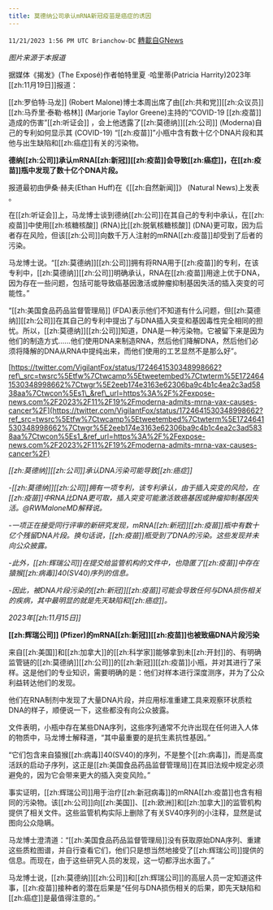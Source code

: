 ```yaml
---
title: 莫德纳公司承认mRNA新冠疫苗是癌症的诱因
---
```

`11/21/2023 1:56 PM UTC Brianchow-DC` [轉載自GNews](https://gnews.org/articles/2000232)

*图片来源于本报道*

据媒体《揭发》(The Exposé)作者帕特里夏 ·哈里蒂(Patricia Harrity)2023年[[zh:11月19日]]报道：

[[zh:罗伯特·马龙]] (Robert Malone)博士本周出席了由[[zh:共和党]][[zh:众议员]][[zh:马乔里·泰勒·格林]] (Marjorie Taylor Greene)主持的“COVID-19 [[zh:疫苗]]造成的伤害”[[zh:听证会]] ，会上他透露了[[zh:莫德纳]][[zh:公司]] (Moderna)自己的专利如何显示其 (COVID-19) “[[zh:疫苗]]”小瓶中含有数十亿个DNA片段和其他与出生缺陷和[[zh:癌症]]有关的污染物。

**德纳[[zh:公司]]承认mRNA[[zh:新冠]][[zh:疫苗]]会导致[[zh:癌症]]，在[[zh:疫苗]]瓶中发现了数十亿个DNA片段。**

报道最初由伊桑·赫夫(Ethan Huff)在《[[zh:自然新闻]]》 (Natural News)上发表 。

在[[zh:听证会]]上，马龙博士谈到德纳[[zh:公司]]在其自己的专利中承认，在[[zh:疫苗]]中使用[[zh:核糖核酸]] (RNA)比[[zh:脱氧核糖核酸]] (DNA)更可取，因为后者存在风险，但该[[zh:公司]]向数千万人注射的mRNA[[zh:疫苗]]却受到了后者的污染。

马龙博士说。“[[zh:莫德纳]][[zh:公司]]拥有将RNA用于[[zh:疫苗]]的专利，在该专利中，[[zh:莫德纳]][[zh:公司]]明确承认，RNA在[[zh:疫苗]]用途上优于DNA，因为存在一些问题，包括可能导致癌基因激活或肿瘤抑制基因失活的插入突变的可能性。”

“[[zh:美国食品药品监督管理局]] (FDA)表示他们不知道有什么问题，但[[zh:莫德纳]][[zh:公司]]在其自己的专利中提出了与DNA插入突变和基因毒性完全相同的担忧。所以，[[zh:莫德纳]][[zh:公司]]知道，DNA是一种污染物。它被留下来是因为他们的制造方式......他们使用DNA来制造RNA，然后他们降解DNA，然后他们必须将降解的DNA从RNA中提纯出来，而他们使用的工艺显然不是那么好”。

[https://twitter.com/VigilantFox/status/1724641530348998662?ref\_src=twsrc%5Etfw%7Ctwcamp%5Etweetembed%7Ctwterm%5E1724641530348998662%7Ctwgr%5E2eeb174e3163e62306ba9c4b1c4ea2c3ad5838aa%7Ctwcon%5Es1\_&ref\_url=https%3A%2F%2Fexpose-news.com%2F2023%2F11%2F19%2Fmoderna-admits-mrna-vax-causes-cancer%2F](https://twitter.com/VigilantFox/status/1724641530348998662?ref_src=twsrc%5Etfw%7Ctwcamp%5Etweetembed%7Ctwterm%5E1724641530348998662%7Ctwgr%5E2eeb174e3163e62306ba9c4b1c4ea2c3ad5838aa%7Ctwcon%5Es1_&ref_url=https%3A%2F%2Fexpose-news.com%2F2023%2F11%2F19%2Fmoderna-admits-mrna-vax-causes-cancer%2F)

_[[zh:莫德纳]][[zh:公司]]承认DNA污染可能导致[[zh:癌症]]_

_\-[[zh:莫德纳]][[zh:公司]]拥有一项专利，该专利承认，由于插入突变的风险，在[[zh:疫苗]]中RNA比DNA更可取，插入突变可能激活致癌基因或肿瘤抑制基因失活。@RWMaloneMD解释说。_

_\-一项正在接受同行评审的新研究发现，mRNA[[zh:新冠]][[zh:疫苗]]瓶中有数十亿个残留DNA片段。换句话说，[[zh:疫苗]]瓶受到了DNA的污染。这些发现并未向公众披露。_

_\-此外，[[zh:辉瑞公司]]在提交给监管机构的文件中，也隐匿了[[zh:疫苗]]中存在猿猴[[zh:病毒]]40(SV40)序列的信息。_

_\-因此，被DNA片段污染的[[zh:新冠]][[zh:疫苗]]可能会导致任何与DNA损伤相关的疾病，其中最明显的就是先天缺陷和[[zh:癌症]]。_

_2023年[[zh:11月15日]]_

**[[zh:辉瑞公司]] (Pfizer)的mRNA[[zh:新冠]][[zh:疫苗]]也被致癌DNA片段污染**

来自[[zh:美国]]和[[zh:加拿大]]的[[zh:科学家]]能够拿到未[[zh:开封]]的、有明确监管链的[[zh:莫德纳]][[zh:公司]]的[[zh:新冠]][[zh:疫苗]]小瓶，并对其进行了采样。这是他们的专业知识，需要明确的是：他们对样本进行深度测序，并为了公众利益转达他们的发现。

他们在RNA制剂中发现了大量DNA片段，并应用标准重建工具来观察环状质粒DNA的样子，顺便说一下，这些都没有向公众披露。

文件表明，小瓶中存在某些DNA序列，这些序列通常不允许出现在任何进入人体的物质中，马龙博士解释道，“其中最重要的是抗生素抗性基因。”

“它们包含来自猿猴[[zh:病毒]]40(SV40)的序列，不是整个[[zh:病毒]]，而是高度活跃的启动子序列，这正是[[zh:美国食品药品监督管理局]]在其旧法规中规定必须避免的，因为它会带来更大的插入突变风险。”

事实证明，[[zh:辉瑞公司]]用于治疗[[zh:新冠病毒]]的mRNA[[zh:疫苗]]也含有相同的污染物。该[[zh:公司]]向[[zh:美国]]、[[zh:欧洲]]和[[zh:加拿大]]的监管机构提供了相关文件。这些监管机构实际上删除了有关SV40序列的小注释，显然是试图向公众隐瞒。

马龙博士澄清道：“[[zh:美国食品药品监督管理局]]没有获取原始DNA序列、重建这些质粒图谱，并自行查看它们，他们只是想当然地接受了[[zh:辉瑞公司]]提供的信息。而现在，由于这些研究人员的发现，这一切都浮出水面了。”

马龙博士说，[[zh:莫德纳]][[zh:公司]]和[[zh:辉瑞公司]]的高层人员一定知道这件事，[[zh:疫苗]]接种者的潜在后果是“任何与DNA损伤相关的后果，即先天缺陷和[[zh:癌症]]是最值得注意的。”
